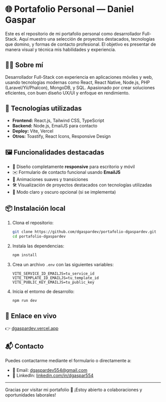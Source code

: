# 🌐 Portafolio Personal — Daniel Gaspar

Este es el repositorio de mi portafolio personal como desarrollador Full-Stack. Aquí muestro una selección de proyectos destacados, tecnologías que domino, y formas de contacto profesional. El objetivo es presentar de manera visual y técnica mis habilidades y experiencia.

## 🧑‍💻 Sobre mí

Desarrollador Full-Stack con experiencia en aplicaciones móviles y web, usando tecnologías modernas como React, React Native, Node.js, PHP (Laravel/Yii/Phalcon), MongoDB, y SQL. Apasionado por crear soluciones eficientes, con buen diseño UX/UI y enfoque en rendimiento.

## 🚀 Tecnologías utilizadas

- **Frontend:** React.js, Tailwind CSS, TypeScript
- **Backend:** Node.js, EmailJS para contacto
- **Deploy:** Vite, Vercel
- **Otros:** Toastify, React Icons, Responsive Design

## 🖼️ Funcionalidades destacadas

- 📱 Diseño completamente **responsive** para escritorio y móvil
- ✉️ Formulario de contacto funcional usando **EmailJS**
- 🧩 Animaciones suaves y transiciones
- 🛠️ Visualización de proyectos destacados con tecnologías utilizadas
- 🌙 Modo claro y oscuro opcional (si se implementa)

## 📦 Instalación local

1. Clona el repositorio:

   ```bash
   git clone https://github.com/dgaspardev/portafolio-dgaspardev.git
   cd portafolio-dgaspardev
   ```

2. Instala las dependencias:

   ```bash
   npm install
   ```

3. Crea un archivo `.env` con las siguientes variables:

   ```env
   VITE_SERVICE_ID_EMAILJS=tu_service_id
   VITE_TEMPLATE_ID_EMAILJS=tu_template_id
   VITE_PUBLIC_KEY_EMAILJS=tu_public_key
   ```

4. Inicia el entorno de desarrollo:

   ```bash
   npm run dev
   ```

## 🔗 Enlace en vivo

👉 [dgaspardev.vercel.app](https://dgaspardev.vercel.app)

## 📬 Contacto

Puedes contactarme mediante el formulario o directamente a:

- 📧 Email: [dgaspardev554@gmail.com](mailto:dgaspardev554@gmail.com)
- 💼 LinkedIn: [linkedin.com/in/dgaspar554](https://linkedin.com/in/dgaspar554)

---

Gracias por visitar mi portafolio 🙌
¡Estoy abierto a colaboraciones y oportunidades laborales!
